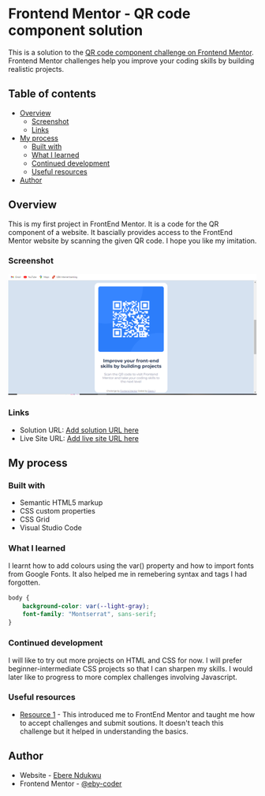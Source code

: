 # Frontend Mentor - QR code component solution

This is a solution to the [QR code component challenge on Frontend Mentor](https://www.frontendmentor.io/challenges/qr-code-component-iux_sIO_H). Frontend Mentor challenges help you improve your coding skills by building realistic projects. 

## Table of contents

- [Overview](#overview)
  - [Screenshot](#screenshot)
  - [Links](#links)
- [My process](#my-process)
  - [Built with](#built-with)
  - [What I learned](#what-i-learned)
  - [Continued development](#continued-development)
  - [Useful resources](#useful-resources)
- [Author](#author)



## Overview
This is my first project in FrontEnd Mentor. It is a code for the QR component of a website. It bascially provides access to the FrontEnd Mentor website by scanning the given QR code. I hope you like my imitation. 

### Screenshot

![](SCREENSHOT.png)

### Links

- Solution URL: [Add solution URL here](https://github.com/eby-coder/fluffy-system.git)
- Live Site URL: [Add live site URL here](https://eby-coder.github.io/fluffy-system/)

## My process

### Built with

- Semantic HTML5 markup
- CSS custom properties
- CSS Grid
- Visual Studio Code


### What I learned

I learnt how to add colours using the var() property and how to import fonts from Google Fonts. It also helped me in remebering syntax and tags I had forgotten. 

```css
body {
    background-color: var(--light-gray);
    font-family: "Montserrat", sans-serif;
}
```


### Continued development

I will like to try out more projects on HTML and CSS for now. I will prefer beginner-intermediate CSS projects so that I can sharpen my skills. I would later like to progress to more complex challenges involving Javascript.  

### Useful resources

- [Resource 1](https://youtu.be/SR5GxoFhIAU) - This introduced me to FrontEnd Mentor and taught me how to accept challenges and submit soutions. It doesn't teach this challenge but it helped in understanding the basics.

## Author

- Website - [Ebere Ndukwu](https://www.i-don't-have-a-site-yet.com)
- Frontend Mentor - [@eby-coder](https://www.frontendmentor.io/profile/eby-coder)
